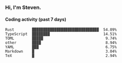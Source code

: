 ### Hi, I'm Steven.

#### Coding activity (past 7 days)
```
Rust        ▓▓▓▓▓▓▓▓▓▓▓▓▓▓▓▓▓▓▓▓▓▓▓▓▓▓▓▓▓▓  54.09%
TypeScript  ▓▓▓▓▓▓▓▓                        14.51%
TOML        ▓▓▓▓▓                            9.74%
other       ▓▓▓▓                             8.94%
YAML        ▓▓▓                              6.75%
Markdown    ▓                                3.04%
TeX         ▓                                2.94%
```

